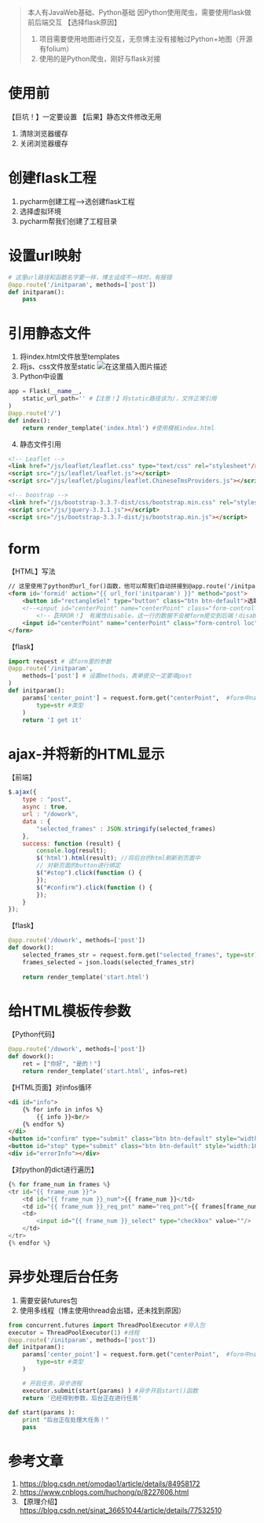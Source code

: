 > 本人有JavaWeb基础、Python基础
> 因Python使用爬虫，需要使用flask做前后端交互
> 【选择flask原因】
>   1. 项目需要使用地图进行交互，无奈博主没有接触过Python+地图（开源有folium）
>   2. 使用的是Python爬虫，刚好与flask对接

# 使用前
【巨坑！】一定要设置
【后果】静态文件修改无用
1. 清除浏览器缓存
2. 关闭浏览器缓存

# 创建flask工程
1. pycharm创建工程-->选创建flask工程
2. 选择虚拟环境
3. pycharm帮我们创建了工程目录

# 设置url映射
```python
# 这里url路径和函数名字要一样，博主设成不一样时，有报错
@app.route('/initparam', methods=['post'])
def initparam():
    pass
```

# 引用静态文件
1. 将index.html文件放至templates
2. 将js、css文件放至static
![在这里插入图片描述](https://img-blog.csdnimg.cn/20190317205651709.png?x-oss-process=image/watermark,type_ZmFuZ3poZW5naGVpdGk,shadow_10,text_aHR0cHM6Ly9ibG9nLmNzZG4ubmV0L3N1bW1lcl9kZXc=,size_16,color_FFFFFF,t_70)
3. Python中设置
```python
app = Flask(__name__,
    static_url_path='' #【注意！】将static路径该为/，文件正常引用
)
@app.route('/')
def index():
    return render_template('index.html') #使用模板index.html
```
4. 静态文件引用
```html
<!-- Leaflet -->
<link href="/js/leaflet/leaflet.css" type="text/css" rel="stylesheet"/>
<script src="/js/leaflet/leaflet.js"></script>
<script src="/js/leaflet/plugins/leaflet.ChineseTmsProviders.js"></script>

<!-- boostrap -->
<link href="/js/bootstrap-3.3.7-dist/css/bootstrap.min.css" rel="stylesheet">
<script src="/js/jquery-3.3.1.js"></script>
<script src="/js/bootstrap-3.3.7-dist/js/bootstrap.min.js"></script>
```


# form
【HTML】写法
```html
// 这里使用了python的url_for()函数，他可以帮我们自动拼接到@app.route('/initparam')的url
<form id='formid' action="{{ url_for('initparam') }}" method="post">
    <button id="rectangleSel" type="button" class="btn btn-default">选取范围</button>
    <!--<input id="centerPoint" name="centerPoint" class="form-control loc" type="text" placeholder="还未选择范围。" readOnly="true">-->
        <!--【ERROR！】 有属性disable，这一行的数据不会被form提交到后端！disable属性会使input无效、也不能被选择！（如果这要不能被修改，使用readOnly，如下）-->
    <input id="centerPoint" name="centerPoint" class="form-control loc" type="text" placeholder="还未选择范围。" readOnly="true">
</form>
```

【flask】
```python
import request # 读form里的参数
@app.route('/initparam', 
    methods=['post'] # 设置methods，表单提交一定要填post
)
def initparam():
    params['center_point'] = request.form.get("centerPoint",  #form中name的值
        type=str #类型
    )
    return 'I get it'
```

# ajax-并将新的HTML显示
【前端】
```javascript
$.ajax({
    type : "post",
    async : true,
    url : "/dowork",
    data : {
        "selected_frames" : JSON.stringify(selected_frames)
    },
    success: function (result) {
        console.log(result);
        $('html').html(result); //将后台的html刷新到页面中
        // 对新页面的button进行绑定
        $("#stop").click(function () {
        });
        $("#confirm").click(function () {
        });
    }
});
```
【flask】
```python
@app.route('/dowork', methods=['post'])
def dowork():
    selected_frames_str = request.form.get("selected_frames", type=str)
    frames_selected = json.loads(selected_frames_str)
    
    return render_template('start.html')
```

# 给HTML模板传参数
【Python代码】
```python
@app.route('/dowork', methods=['post'])
def dowork():
    ret = ["你好", "是的！"]
    return render_template('start.html', infos=ret)
```
【HTML页面】对infos循环
```html
<di id="info">
    {% for info in infos %}
        {{ info }}<br/>
    {% endfor %}
</di>
<button id="confirm" type="submit" class="btn btn-default" style="width:100%">开始爬取</button>
<button id="stop" type="submit" class="btn btn-default" style="width:100%">停止爬取</button>
<div id="errorInfo"></div>
```

【对python的dict进行遍历】
```python
{% for frame_num in frames %}
<tr id="{{ frame_num }}">
    <td id="{{ frame_num }}_num">{{ frame_num }}</td>
    <td id="{{ frame_num }}_req_pnt" name="req_pnt">{{ frames[frame_num]["req_pnt"] }}</td>
    <td>
        <input id="{{ frame_num }}_select" type="checkbox" value=""/>
    </td>
</tr>
{% endfor %}
```

# 异步处理后台任务
1. 需要安装futures包
2. 使用多线程（博主使用thread会出错，还未找到原因）

```python
from concurrent.futures import ThreadPoolExecutor #导入包
executor = ThreadPoolExecutor(1) #线程
@app.route('/initparam', methods=['post'])
def initparam():
    params['center_point'] = request.form.get("centerPoint",  #form中name的值
        type=str #类型
    )

    # 开启任务，异步进程
    executor.submit(start(params) ) #异步开启start()函数
    return '已经得到参数，后台正在进行任务'
    
def start(params ):
    print "后台正在处理大任务！"
    pass
```



# 参考文章
1. https://blog.csdn.net/omodao1/article/details/84958172
2. https://www.cnblogs.com/huchong/p/8227606.html
3. 【原理介绍】https://blog.csdn.net/sinat_36651044/article/details/77532510